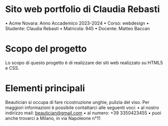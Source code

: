 # Sito web portfolio di Claudia Rebasti 
• Acme Novara: Anno Accademico 2023-2024
• Corso: webdesign
• Studente: Claudia Rebasti 
• Matricola: 945 
• Docente: Matteo Baccan

# Scopo del progetto
Lo scopo di questo progetto è di realizzare dei siti web realizzato su HTML5 e CSS.

# Elementi principali 
Beautician si occupa di fare ricostruzione unghie, pulizia del viso. 
Per maggiori informazioni è possibile contattarci alle seguenti voci:
•  al nostro indirizzo mail: beautician@gmail.com
•  al numero: +39 3350423455
•  puoi anche trovarci a Milano, in via Napoleone n°11

